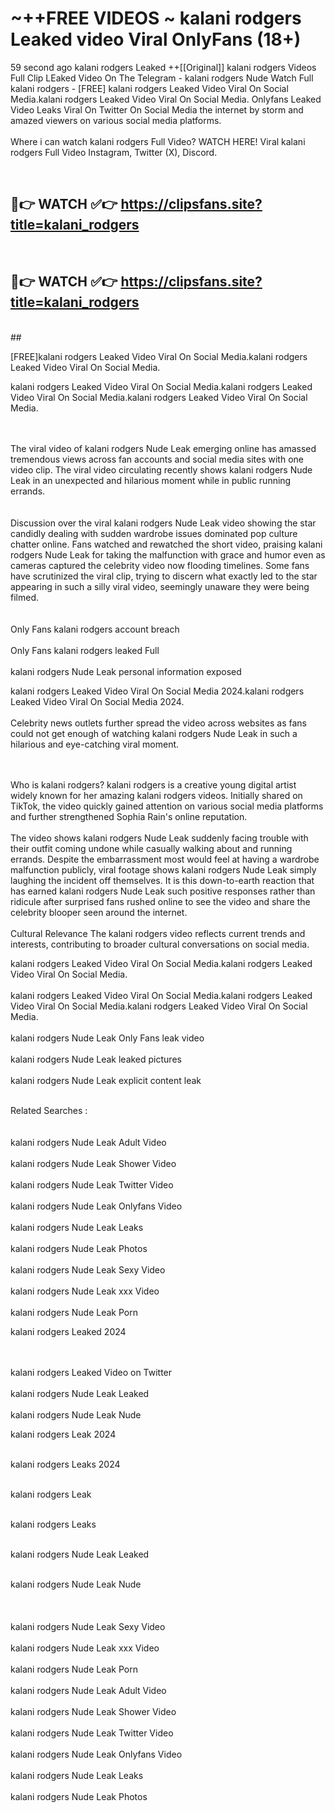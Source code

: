 # ~++FREE VIDEOS ~ kalani rodgers Leaked video Viral OnlyFans (18+)<br>


59 second ago kalani rodgers Leaked ++[[Original]] kalani rodgers Videos Full Clip LEaked Video On The Telegram  - kalani rodgers Nude  Watch Full kalani rodgers - [FREE] kalani rodgers Leaked Video Viral On Social Media.kalani rodgers Leaked Video Viral On Social Media.   Onlyfans Leaked Video Leaks Viral On Twitter On Social Media the internet by storm and amazed viewers on various social media platforms. <br><br>
Where i can watch kalani rodgers Full Video? WATCH HERE! Viral kalani rodgers Full Video Instagram, Twitter (X), Discord. <br>


 <br>

##  🔴👉 WATCH ✅👉  <a href="https://clipsfans.site?title=kalani_rodgers&ref=git">https://clipsfans.site?title=kalani_rodgers</a> <br>
  <br>

##  🔴👉 WATCH ✅👉  <a href="https://clipsfans.site?title=kalani_rodgers&ref=git">https://clipsfans.site?title=kalani_rodgers</a> <br>
  <br>
  ##



[FREE]kalani rodgers Leaked Video Viral On Social Media.kalani rodgers Leaked Video Viral On Social Media. <br>

kalani rodgers Leaked Video Viral On Social Media.kalani rodgers Leaked Video Viral On Social Media.kalani rodgers Leaked Video Viral On Social Media. <br>


  <br>

  <br>
The viral video of kalani rodgers Nude Leak emerging online has amassed tremendous views across fan accounts and social media sites with one video clip. The viral video circulating recently shows kalani rodgers Nude Leak in an unexpected and hilarious moment while in public running errands.<br>
<br>


<br>
Discussion over the viral kalani rodgers Nude Leak video showing the star candidly dealing with sudden wardrobe issues dominated pop culture chatter online. Fans watched and rewatched the short video, praising kalani rodgers Nude Leak for taking the malfunction with grace and humor even as cameras captured the celebrity video now flooding timelines. Some fans have scrutinized the viral clip, trying to discern what exactly led to the star appearing in such a silly viral video, seemingly unaware they were being filmed.<br>
<br>
<br> 
Only Fans kalani rodgers account breach<br>
<br>
Only Fans kalani rodgers leaked Full <br>
<br>
kalani rodgers Nude Leak personal information exposed<br>

kalani rodgers Leaked Video Viral On Social Media 2024.kalani rodgers Leaked Video Viral On Social Media 2024. <br>
<br>
Celebrity news outlets further spread the video across websites as fans could not get enough of watching kalani rodgers Nude Leak in such a hilarious and eye-catching viral moment.<br>
<br>

<br>
Who is kalani rodgers? kalani rodgers is a creative young digital artist widely known for her amazing kalani rodgers videos. Initially shared on TikTok, the video quickly gained attention on various social media platforms and further strengthened Sophia Rain's online reputation.<br>
<br>
The video shows kalani rodgers Nude Leak suddenly facing trouble with their outfit coming undone while casually walking about and running errands. Despite the embarrassment most would feel at having a wardrobe malfunction publicly, viral footage shows kalani rodgers Nude Leak simply laughing the incident off themselves. It is this down-to-earth reaction that has earned kalani rodgers Nude Leak such positive responses rather than ridicule after surprised fans rushed online to see the video and share the celebrity blooper seen around the internet.<br>
<br>
Cultural Relevance The kalani rodgers video reflects current trends and interests, contributing to broader cultural conversations on social media.<br>

kalani rodgers Leaked Video Viral On Social Media.kalani rodgers Leaked Video Viral On Social Media.<br>
<br>
kalani rodgers Leaked Video Viral On Social Media.kalani rodgers Leaked Video Viral On Social Media.kalani rodgers Leaked Video Viral On Social Media.<br>
<br>
kalani rodgers Nude Leak Only Fans leak video<br>
<br>
kalani rodgers Nude Leak leaked pictures<br>
<br>
kalani rodgers Nude Leak explicit content leak<br>


<br>
Related Searches :<br>
<br>

<br>
kalani rodgers Nude Leak Adult Video<br>
<br>
kalani rodgers Nude Leak Shower Video<br>
<br>
kalani rodgers Nude Leak Twitter Video<br>
<br>
kalani rodgers Nude Leak Onlyfans Video<br>
<br>
kalani rodgers Nude Leak Leaks<br>
<br>
kalani rodgers Nude Leak Photos<br>

<br>
kalani rodgers Nude Leak Sexy Video<br>
<br>
kalani rodgers Nude Leak xxx Video<br>
<br>
kalani rodgers Nude Leak Porn<br>

kalani rodgers  Leaked 2024 <br> <br>
<br>

kalani rodgers Leaked Video on Twitter <br>
<br>
kalani rodgers Nude Leak Leaked<br>
<br>
kalani rodgers Nude Leak Nude<br>


kalani rodgers  Leak 2024 <br> <br>



kalani rodgers  Leaks 2024 <br> <br>



 
kalani rodgers  Leak<br> <br>



kalani rodgers  Leaks<br> <br>


kalani rodgers Nude Leak Leaked<br> <br>

kalani rodgers Nude Leak Nude<br> <br>
<br> <br>
kalani rodgers Nude Leak Sexy Video
<br> <br>
kalani rodgers Nude Leak xxx Video
<br> <br>
kalani rodgers Nude Leak Porn
<br> <br>
kalani rodgers Nude Leak Adult Video
<br> <br>
kalani rodgers Nude Leak Shower Video
<br> <br>
kalani rodgers Nude Leak Twitter Video
<br> <br>
kalani rodgers Nude Leak Onlyfans Video
<br> <br>
kalani rodgers Nude Leak Leaks
<br> <br>
kalani rodgers Nude Leak Photos






</p>




 



</p>










